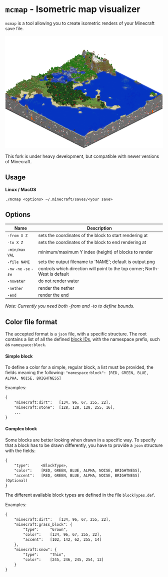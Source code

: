 # `mcmap` - Isometric map visualizer

`mcmap` is a tool allowing you to create isometric renders of your Minecraft save file.

![sample](sample.png)

This fork is under heavy development, but compatible with newer versions of Minecraft.

## Usage

__Linux / MacOS__
```
./mcmap <options> ~/.minecraft/saves/<your save>
```

## Options

| Name         | Description                              |
|--------------|------------------------------------------|
|`-from X Z`     |sets the coordinates of the block to start rendering at|
|`-to X Z`       |sets the coordinates of the block to end rendering at|
|`-min/max VAL`  |minimum/maximum Y index (height) of blocks to render|
|`-file NAME`    |sets the output filename to 'NAME'; default is output.png|
|`-nw` `-ne` `-se` `-sw` |controls which direction will point to the top corner; North-West is default|
|`-nowater`      |do not render water|
|`-nether`      |render the nether|
|`-end`          |render the end|

*Note: Currently you need both -from and -to to define bounds.*

## Color file format

The accepted format is a `json` file, with a specific structure. The root contains a list of all the defined [block IDs](https://minecraft.gamepedia.com/Java_Edition_data_values#Blocks), with the namespace prefix, such as `namespace:block`.

#### Simple block

To define a color for a simple, regular block, a list must be provided, the fields meaning the following: `"namespace:block": [RED, GREEN, BLUE, ALPHA, NOISE, BRIGHTNESS]`

Examples:
```
{
    "minecraft:dirt":   [134, 96, 67, 255, 22],
    "minecraft:stone":  [128, 128, 128, 255, 16],
    ...
}
```

#### Complex block

Some blocks are better looking when drawn in a specific way. To specify that a block has to be drawn differently, you have to provide a `json` structure with the fields:

```
{
    "type":     <BlockType>,
    "color":    [RED, GREEN, BLUE, ALPHA, NOISE, BRIGHTNESS],
    "accent":   [RED, GREEN, BLUE, ALPHA, NOISE, BRIGHTNESS] (Optional)
}
```

The different available block types are defined in the file `blockTypes.def`.

Examples:

```
{
    "minecraft:dirt":   [134, 96, 67, 255, 22],
    "minecraft:grass_block": {
        "type":     "Grown",
        "color":    [134, 96, 67, 255, 22],
        "accent":   [102, 142, 62, 255, 14]
    },
    "minecraft:snow": {
        "type":     "Thin",
        "color":    [245, 246, 245, 254, 13]
    }
}
```
